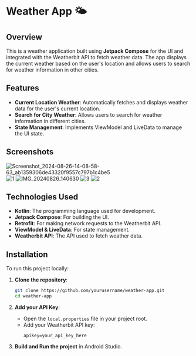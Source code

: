 # Weather App 🌤️

## Overview
This is a weather application built using **Jetpack Compose** for the UI and integrated with the Weatherbit API to fetch weather data. The app displays the current weather based on the user's location and allows users to search for weather information in other cities.

## Features
- **Current Location Weather**: Automatically fetches and displays weather data for the user's current location.
- **Search for City Weather**: Allows users to search for weather information in different cities.
- **State Management**: Implements ViewModel and LiveData to manage the UI state.

## Screenshots
![Screenshot_2024-08-26-14-08-58-63_ab1359306de43320f9557c797b1c4be5](https://github.com/user-attachments/assets/a4476c65-871d-451f-901e-9ee70539507f)
![1](https://github.com/user-attachments/assets/e11690d1-eb2a-4aff-8cfc-51835e05f032)
![IMG_20240826_140630](https://github.com/user-attachments/assets/df989303-c9cb-4ee5-973e-2e48790377d6)
![3](https://github.com/user-attachments/assets/20424c98-7b19-4600-a4bf-cf003150b176)
![2](https://github.com/user-attachments/assets/1a184346-9c5e-486f-a431-52b2347ce0e8)



## Technologies Used
- **Kotlin**: The programming language used for development.
- **Jetpack Compose**: For building the UI.
- **Retrofit**: For making network requests to the Weatherbit API.
- **ViewModel & LiveData**: For state management.
- **Weatherbit API**: The API used to fetch weather data.

## Installation
To run this project locally:

1. **Clone the repository**:
    ```bash
    git clone https://github.com/yourusername/weather-app.git
    cd weather-app
    ```

2. **Add your API Key**:
   - Open the `local.properties` file in your project root.
   - Add your Weatherbit API key:
     ```
     apikey=your_api_key_here
     ```

3. **Build and Run the project** in Android Studio.
